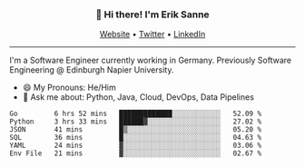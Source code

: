 <h3 align="center">👋 Hi there! I'm Erik Sanne</h3>
<p align="center">
  <a href="https://eriksanne.com">Website</a> •
  <a href="https://twitter.com/ErikKonradSanne">Twitter</a> •
  <a href="https://www.linkedin.com/in/eriksanne/">LinkedIn</a>
</p>

---
I'm a Software Engineer currently working in Germany. Previously Software Engineering @ Edinburgh Napier University.

- 😄 My Pronouns: He/Him
- 💬 Ask me about: Python, Java, Cloud, DevOps, Data Pipelines

<!--START_SECTION:waka-->

```text
Go         6 hrs 52 mins   █████████████░░░░░░░░░░░░   52.09 %
Python     3 hrs 33 mins   ██████▓░░░░░░░░░░░░░░░░░░   27.02 %
JSON       41 mins         █▒░░░░░░░░░░░░░░░░░░░░░░░   05.20 %
SQL        36 mins         █░░░░░░░░░░░░░░░░░░░░░░░░   04.63 %
YAML       24 mins         ▓░░░░░░░░░░░░░░░░░░░░░░░░   03.06 %
Env File   21 mins         ▓░░░░░░░░░░░░░░░░░░░░░░░░   02.67 %
```

<!--END_SECTION:waka-->
